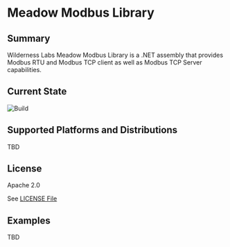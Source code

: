 # Meadow Modbus Library

## Summary

Wilderness Labs Meadow Modbus Library is a .NET assembly that provides Modbus RTU and Modbus TCP client as well as Modbus TCP Server capabilities.

## Current State

![Build](https://github.com/WildernessLabs/Meadow.Modbus/actions/workflows/build.yml/badge.svg)

## Supported Platforms and Distributions

TBD

## License

Apache 2.0

See [LICENSE File](/LICENSE)

## Examples

TBD